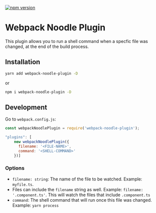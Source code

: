 [![npm version](https://badge.fury.io/js/webpack-noodle-plugin.svg)](https://badge.fury.io/js/webpack-noodle-plugin)

# Webpack Noodle Plugin

This plugin allows you to run a shell command when a specfic file was changed, at the end of the build process.

## Installation
```bash
yarn add webpack-noodle-plugin -D
```
or

```bash
npm i webpack-noodle-plugin -D
```

## Development
Go to `webpack.config.js`:

```js
const webpackNoodlePlugin = require('webpack-noodle-plugin');

"plugins": [
    new webpackNoodlePlugin({
      filename: '<FILE-NAME>',
      command: '<SHELL-COMMAND>'
    })]
```

### Options
* `filename: string`: The name of the file to be watched. Example: `myfile.ts`.
* Files can include the `filename` string as well. Example: `filename: '.component.ts'`. This will watch the files that include `.component.ts`
* `command`: The shell command that will run once this file was changed. Example: `yarn process`
